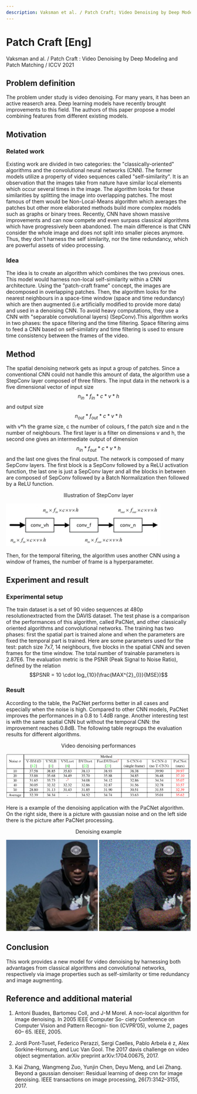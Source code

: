 ```yaml
---
description: Vaksman et al. / Patch Craft; Video Denoising by Deep Modeling and Patch Matching / ICCV 2021
---
```

# Patch Craft [Eng]
Vaksman and al. / Patch Craft : Video Denoising by Deep Modeling and Patch Matching / ICCV 2021

## Problem definition

The problem under study is video denoising. For many years, it has been an active reaserch area. Deep learning models have recently brought improvements to this field. The authors of this paper propose a model combining features from different existing models. 

## Motivation


### Related work

Existing work are divided in two categories: the "classically-oriented" algorithms and the convolutional neural networks (CNN). The former models utilize a property of video sequences called "self-similarity". It is an observation that the images take from nature have similar local elements which occur several times in the image. The algorithm looks for these similarities by splitting the image into overlapping patches. The most famous of them would be Non-Local-Means algorithm which averages the patches but other more elaborated methods build more complex models such as graphs or binary trees. 
Recently, CNN have shown massive improvements and can now compete and even surpass classical algorithms which have progressively been abandoned. The main difference is that CNN consider the whole image and does not split into smaller pieces anymore. Thus, they don't harness the self similarity, nor the time redundancy, which are powerful assets of video processing.  

### Idea

The idea is to create an algorithm which combines the two previous ones. This model would harness non-local self-similarity within a CNN architecture. Using the "patch-craft frame" concept, the images are decomposed in overlapping patches. Then, the algorithm looks for the nearest neighbours in a space-time window (space and time redundancy) which are then augmented (i.e artificially modified to provide more data) and used in a denoising CNN. To avoid heavy computations, they use a CNN with "separable convolutional layers) (SepConv).This algorithm works in two phases: the space filtering and the time filtering. Space filtering aims to feed a CNN based on self-similatiry and time filtering is used to ensure time consistency between the frames of the video. 

## Method

The spatial denoising network gets as input a group of patches. Since a conventional CNN could not handle this amount of data, the algorithm use a StepConv layer composed of three filters. The input data in the network is a five dimensional vector of input size $$n_{in}*f_{in}*c*v*h$$ and output size $$n_{out}*f_{out}*c*v*h$$ with v*h the grame size, c the number of colours, f the patch size and n the number of neighbours.
The first layer is a filter on dimensions v and h, the second one gives an intermediate output of dimension $$n_{in}*f_{out}*c*v*h$$ and the last one gives the final output. The network is composed of many SepConv layers. The first block is a SepConv followed by a ReLU activation function, the last one is just a SepConv layer and all the blocks in between are composed of SepConv followed by a Batch Normalization then followed by a ReLU function. 

<center>Illustration of StepConv layer</center>

![StepConv](../../.gitbook/assets/2022spring/StepConv.png)

Then, for the temporal filtering, the algorithm uses another CNN using a window of frames, the number of frame is a hyperparameter.

## Experiment and result

### Experimental setup

The train dataset is a set of 90 video sequences at 480p resolutionextracted from the DAVIS dataset.
The test phase is a comparison of the performances of this algorithm, called PaCNet, and other classically oriented algorithms and convolutional networks. 
The training has two phases: first the spatial part is trained alone and when the parameters are fixed the temporal part is trained. Here are some parameters used for the test: patch size 7x7, 14 neighbours, five blocks in the spatial CNN and seven frames for the time window. The total number of trainable parameters is 2.87E6.
The evaluation metric is the PSNR (Peak Signal to Noise Ratio), defined by the relation $$PSNR = 10 \cdot log_{10}(\frac{MAX^{2}_{I}}{MSE})$$

### Result

According to the table, the PaCNet performs better in all cases and especially when the noise is high. Compared to other CNN models, PaCNet improves the performances in a 0.8 to 1.4dB range. Another interesting test is with the same spatial CNN but without the temporal CNN: the improvement reaches 0.8dB.
The following table regroups the evaluation results for different algorithms.

<center>Video denoising performances</center>

![Video denoising performances](../../.gitbook/assets/2022spring/Evaluation.png)



Here is a example of the denoising application with the PaCNet algorithm. On the right side, there is a picture with gaussian noise and on the left side there is the picture after PaCNet processing.

<center>Denoising example</center>

![Example](../../.gitbook/assets/2022spring/Example.png)

## Conclusion

This work provides a new model for video denoising by harnessing both advantages from classical algorithms and convolutional networks, respectively via image properties such as self-similarity or time redundancy and image augmenting.



## Reference and additional material

1. Antoni Buades, Bartomeu Coll, and J-M Morel. A non-local algorithm for image denoising. In 2005 IEEE Computer So- ciety Conference on Computer Vision and Pattern Recogni- tion (CVPR’05), volume 2, pages 60– 65. IEEE, 2005.

2. Jordi Pont-Tuset, Federico Perazzi, Sergi Caelles, Pablo Arbela é z, Alex Sorkine-Hornung, and Luc Van Gool. The 2017 davis challenge on video object segmentation. arXiv preprint arXiv:1704.00675, 2017.

3. Kai Zhang, Wangmeng Zuo, Yunjin Chen, Deyu Meng, and Lei Zhang. Beyond a gaussian denoiser: Residual learning of deep cnn for image denoising. IEEE transactions on image processing, 26(7):3142–3155, 2017.
